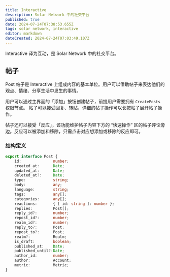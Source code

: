 ```yaml
---
title: Interactive
description: Solar Network 中的社交平台
published: true
date: 2024-07-24T07:38:53.655Z
tags: solar network, interactive
editor: markdown
dateCreated: 2024-07-24T07:03:49.107Z
---
```


Interactive 译为互动，是 Solar Network 中的社交平台。

## 帖子

Post 帖子是 Interactive 上组成内容的基本单位。用户可以借助帖子来表达他们的观点、情绪、分享生活中发生的事情。

用户可以通过主界面的「添加」按钮创建帖子，前提用户需要拥有 `CreatePosts` 权限节点。
帖子可以接受回复、转贴，详细的帖子操作可以长按帖子展开帖子操作。

帖子还可以接受「反应」，该功能维护帖子内容下方的 “快速操作” 区的帖子评论旁边。反应可以被添加和移除，只需点击对应想添加或移除的反应即可。

### 结构定义

```typescript
export interface Post {
    id:              number;
    created_at:      Date;
    updated_at:      Date;
    deleted_at?:     Date;
    type:            string;
    body:            any;
    language:        string;
    tags:            any[];
    categories:      any[];
    reactions:       { [ id: string ]: number };
    replies:         Post[];
    reply_id?:       number;
    repost_id?:      number;
    realm_id?:       number;
    reply_to?:       Post;
    repost_to?:      Post;
    realm?:          Realm;
    is_draft:        boolean;
    published_at:    Date;
    published_until?:Date;
    author_id:       number;
    author:          Account;
    metric:          Metric;
}
```